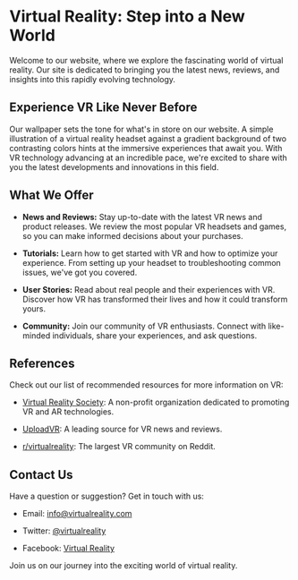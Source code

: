 <!--font:Orbitron-->

# Virtual Reality: Step into a New World

Welcome to our website, where we explore the fascinating world of virtual reality. Our site is dedicated to bringing you the latest news, reviews, and insights into this rapidly evolving technology.

## Experience VR Like Never Before

Our wallpaper sets the tone for what's in store on our website. A simple illustration of a virtual reality headset against a gradient background of two contrasting colors hints at the immersive experiences that await you. With VR technology advancing at an incredible pace, we're excited to share with you the latest developments and innovations in this field.

## What We Offer

- **News and Reviews:** Stay up-to-date with the latest VR news and product releases. We review the most popular VR headsets and games, so you can make informed decisions about your purchases.

- **Tutorials:** Learn how to get started with VR and how to optimize your experience. From setting up your headset to troubleshooting common issues, we've got you covered.

- **User Stories:** Read about real people and their experiences with VR. Discover how VR has transformed their lives and how it could transform yours.

- **Community:** Join our community of VR enthusiasts. Connect with like-minded individuals, share your experiences, and ask questions.

## References

Check out our list of recommended resources for more information on VR:

- [Virtual Reality Society](#vrsociety): A non-profit organization dedicated to promoting VR and AR technologies.

- [UploadVR](#uploadvr): A leading source for VR news and reviews.

- [r/virtualreality](#redditvr): The largest VR community on Reddit.

## Contact Us

Have a question or suggestion? Get in touch with us:

- Email: info@virtualreality.com

- Twitter: [@virtualreality](#twittervr)

- Facebook: [Virtual Reality](#facebookvr)

Join us on our journey into the exciting world of virtual reality.

<!--

Write me content for website with wallpaper which alt text is:

"A wallpaper with a simple illustration of a virtual reality headset, against a gradient background of two contrasting colors."

The name/title of the page should not be 1:1 copy of the alt text but rather a real content of the website which is using this wallpaper.

- Use markdown format 
- Start with heading
- Heading should be short and concise
- The content should look like a real website 
- The website should not be about the wallpaper, wallpaper is just a related background
- Heading should be contain work "wallpaper" or "background"
- Include real sections like references, contact, user stories, etc. use things relevant to the page purpose.
- Feel free to use structure like headings, bullets, numbering, blockquotes, paragraphs, horizontal lines, etc.
- You can use formatting like bold or _italic_
- You can include UTF-8 emojis
- Links should be only #hash anchors (and you can refer to the document itself)
- Do not include images


---


# Virtual Reality: Step into a New World

Welcome to our website, where we explore the fascinating world of virtual reality. Our site is dedicated to bringing you the latest news, reviews, and insights into this rapidly evolving technology.

## Experience VR Like Never Before

Our wallpaper sets the tone for what's in store on our website. A simple illustration of a virtual reality headset against a gradient background of two contrasting colors hints at the immersive experiences that await you. With VR technology advancing at an incredible pace, we're excited to share with you the latest developments and innovations in this field.

## What We Offer

- **News and Reviews:** Stay up-to-date with the latest VR news and product releases. We review the most popular VR headsets and games, so you can make informed decisions about your purchases.

- **Tutorials:** Learn how to get started with VR and how to optimize your experience. From setting up your headset to troubleshooting common issues, we've got you covered.

- **User Stories:** Read about real people and their experiences with VR. Discover how VR has transformed their lives and how it could transform yours.

- **Community:** Join our community of VR enthusiasts. Connect with like-minded individuals, share your experiences, and ask questions.

## References

Check out our list of recommended resources for more information on VR:

- [Virtual Reality Society](#vrsociety): A non-profit organization dedicated to promoting VR and AR technologies.

- [UploadVR](#uploadvr): A leading source for VR news and reviews.

- [r/virtualreality](#redditvr): The largest VR community on Reddit.

## Contact Us

Have a question or suggestion? Get in touch with us:

- Email: info@virtualreality.com

- Twitter: [@virtualreality](#twittervr)

- Facebook: [Virtual Reality](#facebookvr)

Join us on our journey into the exciting world of virtual reality.

-->
